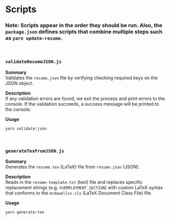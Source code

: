 # Scripts

### Note: Scripts appear in the order they should be run. Also, the `package.json` defines scripts that combine multiple steps such as `yarn update-resume`.

<br />

### `validateResumeJSON.js`

**Summary**
<br />
Validates the `resume.json` file by verifying checking required keys on the JSON object.

**Description**
<br />
If any validation errors are found, we exit the process and print errors to the console. If the validation succeeds, a success message will be printed to the console.

**Usage**
<br />

```zsh
yarn validate:json
```

<br />

### `generateTexFromJSON.js`

**Summary**
<br />
Generates the `resume.tex` (LaTeX) file from `resume.json` (JSON).

**Description**
<br />
Reads in the `resume-template.txt` (text) file and replaces specific replacement strings (e.g. `%%EMPLOYMENT_SECTION`) with custom LaTeX syntax that conforms to the `mcdowellcv.cls` (LaTeX Document Class File) file.

**Usage**
<br />

```zsh
yarn generate:tex
```
